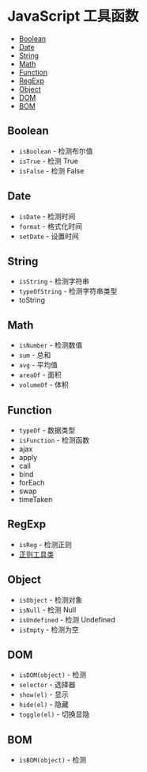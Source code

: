 # JavaScript 工具函数

- [Boolean](#boolean)
- [Date](#date)
- [String](#string)
- [Math](#math)
- [Function](#function)
- [RegExp](#regexp)
- [Object](#object)
- [DOM](#dom)
- [BOM](#bom)

## Boolean

- `isBoolean` - 检测布尔值
- `isTrue` - 检测 True
- `isFalse` - 检测 False

## Date

- `isDate` - 检测时间
- `format` - 格式化时间
- `setDate` - 设置时间

## String

- `isString` - 检测字符串
- `typeOfString` - 检测字符串类型
- toString

## Math

- `isNumber` - 检测数值
- `sum` - 总和
- `avg` - 平均值
- `areaOf` - 面积
- `volumeOf` - 体积

## Function

- `typeOf` - 数据类型
- `isFunction` - 检测函数
- ajax
- apply
- call
- bind
- forEach
- swap
- timeTaken

## RegExp

- `isReg` - 检测正则
- [正则工具类](./../95-RegularExpression/工具类.md)

## Object

- `isObject` - 检测对象
- `isNull` - 检测 Null
- `isUndefined` - 检测 Undefined
- `isEmpty` - 检测为空

## DOM

- `isDOM(object)` - 检测
- `selector` - 选择器
- `show(el)` - 显示
- `hide(el)` - 隐藏
- `toggle(el)` - 切换显隐

## BOM

- `isBOM(object)` - 检测
